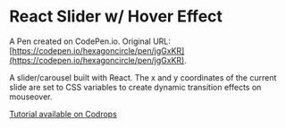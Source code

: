 # React Slider w/ Hover Effect

A Pen created on CodePen.io. Original URL: [https://codepen.io/hexagoncircle/pen/jgGxKR](https://codepen.io/hexagoncircle/pen/jgGxKR).

A slider/carousel built with React. The x and y coordinates of the current slide are set to CSS variables to create dynamic transition effects on mouseover.

<a href="https://tympanus.net/codrops/2019/08/20/react-slider-with-parallax-hover-effects/" target="_blank">Tutorial available on Codrops</a>
